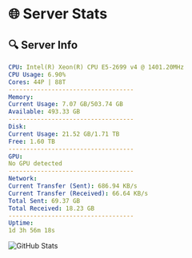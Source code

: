 # 🌐 Server Stats
## 🔍 Server Info
```yaml
CPU: Intel(R) Xeon(R) CPU E5-2699 v4 @ 1401.20MHz
CPU Usage: 6.90%
Cores: 44P | 88T
-----------------------------------
Memory:
Current Usage: 7.07 GB/503.74 GB
Available: 493.33 GB
-----------------------------------
Disk:
Current Usage: 21.52 GB/1.71 TB
Free: 1.60 TB
-----------------------------------
GPU:
No GPU detected
-----------------------------------
Network:
Current Transfer (Sent): 686.94 KB/s
Current Transfer (Received): 66.64 KB/s
Total Sent: 69.37 GB
Total Received: 18.23 GB
-----------------------------------
Uptime:
1d 3h 56m 18s
```
![GitHub Stats](https://img.shields.io/badge/Updated-2025-04-20_21:05:06-blue)